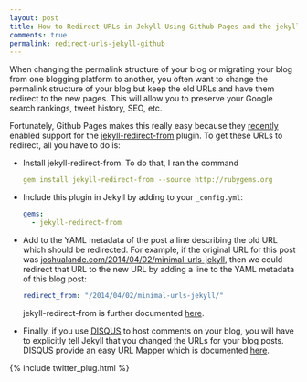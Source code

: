 ```yaml
---
layout: post
title: How to Redirect URLs in Jekyll Using Github Pages and the jekyll-redirect-from Plugin
comments: true
permalink: redirect-urls-jekyll-github
---
```


When changing the permalink structure of your blog or migrating
your blog from one blogging platform to another, you often want to
change the permalink structure of your blog but keep the old
URLs and have them redirect to the new pages.
This will allow you to preserve your 
Google search rankings, tweet history, SEO, etc.

Fortunately, Github Pages makes this really
easy because they
[recently](https://github.com/blog/1797-repository-metadata-and-plugin-support-for-github-pages)
enabled support for the
[jekyll-redirect-from](https://github.com/jekyll/jekyll-redirect-from)
plugin.  To get these URLs to redirect, all you have to do is:

* Install jekyll-redirect-from. To do that, I ran the command

  ```yaml
  gem install jekyll-redirect-from --source http://rubygems.org
  ```
  
* Include this plugin in Jekyll by adding to your `_config.yml`:

  ```yaml
  gems:
    - jekyll-redirect-from
  ```

* Add to the YAML metadata of the post a line describing the old URL which should
  be redirected.
  For example, if the
  original URL for this post was
  [joshualande.com/2014/04/02/minimal-urls-jekyll](joshualande.com/2014/04/02/minimal-urls-jekyll),
  then we could redirect that URL to the new URL 
  by adding a line to the YAML metadata of this blog post:
  
  ```yaml
  redirect_from: "/2014/04/02/minimal-urls-jekyll/"
  ```
  
  jekyll-redirect-from is further documented [here](https://help.github.com/articles/redirects-on-github-pages).

* Finally, if you use [DISQUS](http://disqus.com/) to host comments
  on your blog, you will have to explicitly tell Jekyll that you
  changed the URLs for your blog posts.  DISQUS provide an easy URL
  Mapper which is documented
  [here](http://help.disqus.com/customer/portal/articles/912757-url-mapper).

{% include twitter_plug.html %}
